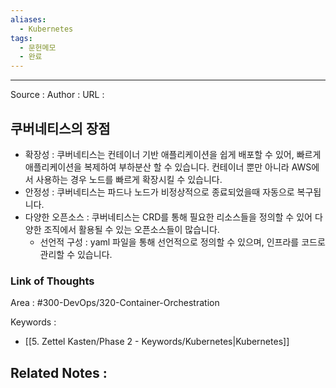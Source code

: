 ```yaml
---
aliases:
  - Kubernetes
tags:
  - 문헌메모
  - 완료
---
```



---


Source :
Author : 
URL :

## 쿠버네티스의 장점
- 확장성 : 쿠버네티스는 컨테이너 기반 애플리케이션을 쉽게 배포할 수 있어, 빠르게 애플리케이션을 복제하여 부하분산 할 수 있습니다. 컨테이너 뿐만 아니라 AWS에서 사용하는 경우 노드를 빠르게 확장시킬 수 있습니다.
- 안정성 : 쿠버네티스는 파드나 노드가 비정상적으로 종료되었을때 자동으로 복구됩니다.
- 다양한 오픈소스 : 쿠버네티스는 CRD를 통해 필요한 리소스들을 정의할 수 있어 다양한 조직에서 활용될 수 있는 오픈소스들이 많습니다.
	- 선언적 구성 : yaml 파일을 통해 선언적으로 정의할 수 있으며, 인프라를 코드로 관리할 수 있습니다. 

### Link of Thoughts
Area : #300-DevOps/320-Container-Orchestration 

Keywords :
- [[5. Zettel Kasten/Phase 2 - Keywords/Kubernetes|Kubernetes]]

Related Notes : 
- 